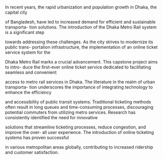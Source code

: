 In recent years, the rapid urbanization and population growth in Dhaka, the capital city

of Bangladesh, have led to increased demand for efficient and sustainable transporta-
tion solutions. The introduction of the Dhaka Metro Rail system is a significant step

towards addressing these challenges. As the city strives to modernize its public trans-
portation infrastructure, the implementation of an online ticket service system for the

Dhaka Metro Rail marks a crucial advancement. This capstone project aims to intro-
duce the first-ever online ticket service dedicated to facilitating seamless and convenient

access to metro rail services in Dhaka. The literature in the realm of urban transporta-
tion underscores the importance of integrating technology to enhance the efficiency

and accessibility of public transit systems. Traditional ticketing methods often result
in long queues and time-consuming processes, discouraging potential commuters from
utilizing metro services. Research has consistently identified the need for innovative

solutions that streamline ticketing processes, reduce congestion, and improve the over-
all user experience. The introduction of online ticketing systems has proven successful

in various metropolitan areas globally, contributing to increased ridership and customer
satisfaction.

